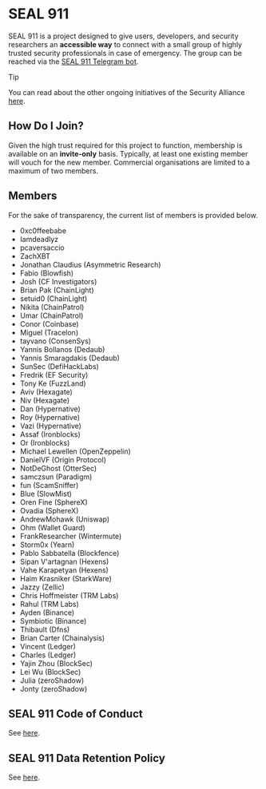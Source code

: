 # SEAL 911

SEAL 911 is a project designed to give users, developers, and security researchers an **accessible way** to connect with a small group of highly trusted security professionals in case of emergency. The group can be reached via the [SEAL 911 Telegram bot](https://t.me/seal_911_bot).

> [!TIP]
> You can read about the other ongoing initiatives of the Security Alliance [here](https://securityalliance.org).

## How Do I Join?

Given the high trust required for this project to function, membership is available on an **invite-only** basis. Typically, at least one existing member will vouch for the new member. Commercial organisations are limited to a maximum of two members.

## Members

For the sake of transparency, the current list of members is provided below.

- 0xc0ffeebabe
- Iamdeadlyz
- pcaversaccio
- ZachXBT
- Jonathan Claudius (Asymmetric Research)
- Fabio (Blowfish)
- Josh (CF Investigators)
- Brian Pak (ChainLight)
- setuid0 (ChainLight)
- Nikita (ChainPatrol)
- Umar (ChainPatrol)
- Conor (Coinbase)
- Miguel (Tracelon)
- tayvano (ConsenSys)
- Yannis Bollanos (Dedaub)
- Yannis Smaragdakis (Dedaub)
- SunSec (DefiHackLabs)
- Fredrik (EF Security)
- Tony Ke (FuzzLand)
- Aviv (Hexagate)
- Niv (Hexagate)
- Dan (Hypernative)
- Roy (Hypernative)
- Vazi (Hypernative)
- Assaf (Ironblocks)
- Or (Ironblocks)
- Michael Lewellen (OpenZeppelin)
- DanielVF (Origin Protocol)
- NotDeGhost (OtterSec)
- samczsun (Paradigm)
- fun (ScamSniffer)
- Blue (SlowMist)
- Oren Fine (SphereX)
- Ovadia (SphereX)
- AndrewMohawk (Uniswap)
- Ohm (Wallet Guard)
- FrankResearcher (Wintermute)
- Storm0x (Yearn)
- Pablo Sabbatella (Blockfence)
- Sipan V'artagnan (Hexens)
- Vahe Karapetyan (Hexens)
- Haim Krasniker (StarkWare)
- Jazzy (Zellic)
- Chris Hoffmeister (TRM Labs)
- Rahul (TRM Labs)
- Ayden (Binance)
- Symbiotic (Binance)
- Thibault (Dfns)
- Brian Carter (Chainalysis)
- Vincent (Ledger)
- Charles (Ledger)
- Yajin Zhou (BlockSec)
- Lei Wu (BlockSec)
- Julia (zeroShadow)
- Jonty (zeroShadow)

## SEAL 911 Code of Conduct

See [here](./CODE_OF_CONDUCT.md).

## SEAL 911 Data Retention Policy

See [here](./DATA_RETENTION_POLICY.md).
